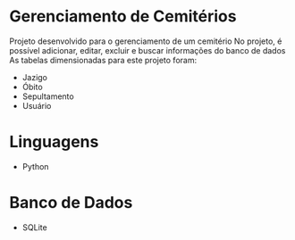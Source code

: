 # Gerenciamento de Cemitérios

Projeto desenvolvido para o gerenciamento de um cemitério
No projeto, é possível adicionar, editar, excluir e buscar informações do banco de dados
As tabelas dimensionadas para este projeto foram:

- Jazigo
- Óbito
- Sepultamento
- Usuário

#

# Linguagens

- Python

# Banco de Dados

- SQLite
